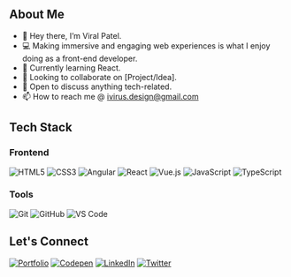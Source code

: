 ## About Me
- 👋 Hey there, I’m Viral Patel.
- 💻 Making immersive and engaging web experiences is what I enjoy doing as a front-end developer. 
- 🌱 Currently learning React.
- 👯 Looking to collaborate on [Project/Idea].
- 🤔 Open to discuss anything tech-related.
- 📫 How to reach me @ ivirus.design@gmail.com

## Tech Stack

### Frontend
![HTML5](https://img.shields.io/badge/-HTML5-323330?style=flat&logo=html5)
![CSS3](https://img.shields.io/badge/-CSS3-323330?style=flat&logo=css3)
![Angular](https://img.shields.io/badge/-Angular-323330?style=flat&logo=angular)
![React](https://img.shields.io/badge/-React-323330?style=flat&logo=react)
![Vue.js](https://img.shields.io/badge/-Vue.js-323330?style=flat&logo=vue.js)
![JavaScript](https://img.shields.io/badge/-JavaScript-323330?style=flat&logo=javascript)
![TypeScript](https://img.shields.io/badge/-TypeScript-323330?style=flat&logo=typescript)


### Tools
![Git](https://img.shields.io/badge/-Git-323330?style=flat&logo=git)
![GitHub](https://img.shields.io/badge/-GitHub-323330?style=flat&logo=github)
![VS Code](https://img.shields.io/badge/-VS%20Code-323330?style=flat&logo=visual-studio-code)

## Let's Connect
[![Portfolio](https://img.shields.io/badge/-Portfolio-000?style=flat&logo=vercel)](https://viru.vercel.app)
[![Codepen](https://img.shields.io/badge/-Codepen-000?style=flat&logo=codepen)](https://codepen.io/viralpatel508)
[![LinkedIn](https://img.shields.io/badge/-LinkedIn-0A66C2?style=flat&logo=linkedin)](https://www.linkedin.com/in/viralpatel508/)
[![Twitter](https://img.shields.io/badge/-Twitter-1DA1F2?style=flat&logo=x)](https://twitter.com/viralpatel508)

